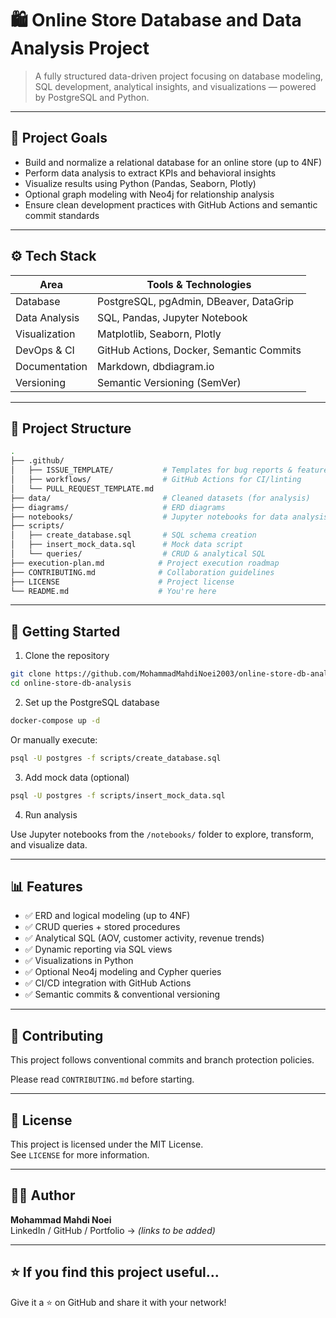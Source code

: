 # 🛍️ Online Store Database and Data Analysis Project

> A fully structured data-driven project focusing on database modeling, SQL development, analytical insights, and visualizations — powered by PostgreSQL and Python.

---

## 📌 Project Goals

- Build and normalize a relational database for an online store (up to 4NF)
- Perform data analysis to extract KPIs and behavioral insights
- Visualize results using Python (Pandas, Seaborn, Plotly)
- Optional graph modeling with Neo4j for relationship analysis
- Ensure clean development practices with GitHub Actions and semantic commit standards

---

## ⚙️ Tech Stack

| Area            | Tools & Technologies                              |
|-----------------|---------------------------------------------------|
| Database        | PostgreSQL, pgAdmin, DBeaver, DataGrip            |
| Data Analysis   | SQL, Pandas, Jupyter Notebook                     |
| Visualization   | Matplotlib, Seaborn, Plotly                       |
| DevOps & CI     | GitHub Actions, Docker, Semantic Commits          |
| Documentation   | Markdown, dbdiagram.io                            |
| Versioning      | Semantic Versioning (SemVer)                      |

---

## 📁 Project Structure

```bash
.
├── .github/
│   ├── ISSUE_TEMPLATE/           # Templates for bug reports & feature requests
│   ├── workflows/                # GitHub Actions for CI/linting
│   └── PULL_REQUEST_TEMPLATE.md
├── data/                         # Cleaned datasets (for analysis)
├── diagrams/                     # ERD diagrams
├── notebooks/                    # Jupyter notebooks for data analysis
├── scripts/
│   ├── create_database.sql       # SQL schema creation
│   ├── insert_mock_data.sql      # Mock data script
│   └── queries/                  # CRUD & analytical SQL
├── execution-plan.md            # Project execution roadmap
├── CONTRIBUTING.md              # Collaboration guidelines
├── LICENSE                      # Project license
└── README.md                    # You're here
```

---

## 🚀 Getting Started

1. Clone the repository

```bash
git clone https://github.com/MohammadMahdiNoei2003/online-store-db-analysis.git
cd online-store-db-analysis
```

2. Set up the PostgreSQL database

```bash
docker-compose up -d
```

Or manually execute:

```bash
psql -U postgres -f scripts/create_database.sql
```

3. Add mock data (optional)

```bash
psql -U postgres -f scripts/insert_mock_data.sql
```

4. Run analysis

Use Jupyter notebooks from the `/notebooks/` folder to explore, transform, and visualize data.

---

## 📊 Features

- ✅ ERD and logical modeling (up to 4NF)
- ✅ CRUD queries + stored procedures
- ✅ Analytical SQL (AOV, customer activity, revenue trends)
- ✅ Dynamic reporting via SQL views
- ✅ Visualizations in Python
- ✅ Optional Neo4j modeling and Cypher queries
- ✅ CI/CD integration with GitHub Actions
- ✅ Semantic commits & conventional versioning

---

## 🧰 Contributing

This project follows conventional commits and branch protection policies.

Please read `CONTRIBUTING.md` before starting.

---

## 📄 License

This project is licensed under the MIT License.  
See `LICENSE` for more information.

---

## 👨‍💻 Author

**Mohammad Mahdi Noei**  
LinkedIn / GitHub / Portfolio → *(links to be added)*

---

## ⭐ If you find this project useful...
Give it a ⭐ on GitHub and share it with your network!
